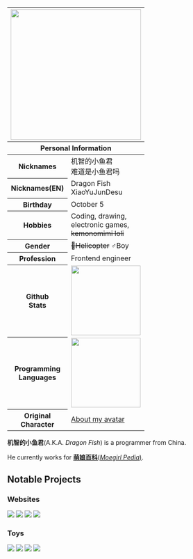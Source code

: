 <table width="300px" align="right">
<thead>
  <tr>
    <th colspan="2"><img height="300px" src="https://r2.epb.wiki/artworks/Dragon.Fish/20231031.jpeg"></th>
  </tr>
  <tr>
    <th colspan="2">Personal Information</th>
  </tr>
</thead>
<tbody>
  <tr>
    <th>Nicknames</th>
    <td>机智的小鱼君<br>难道是小鱼君吗</td>
  </tr>
  <tr>
    <th>Nicknames(EN)</th>
    <td>Dragon Fish<br>XiaoYuJunDesu</td>
  </tr>
  <tr>
    <th>Birthday</th>
    <td>October 5</td>
  </tr>
  <tr>
    <th>Hobbies</th>
    <td>Coding, drawing,<br>electronic games,<br><del>kemonomimi loli</del></td>
  </tr>
  <tr>
    <th>Gender</th>
    <td><del>🚁Helicopter</del> ♂Boy</td>
  </tr>
  <tr>
    <th>Profession</th>
    <td>Frontend engineer</td>
  </tr>
  <tr>
    <th>Github<br>Stats</th>
    <td><img width="160px" src="https://github-readme-stats.vercel.app/api?username=Dragon-Fish&count_private=true&show_icons=true&theme=nord&_=1"></td>
  </tr>
  <tr>
    <th>Programming<br>Languages</th>
    <td><img width="160px" src="https://github-readme-stats.vercel.app/api/top-langs/?username=Dragon-Fish&layout=compact&theme=nord&_=1"></td>
  </tr>
  <tr>
    <th>Original<br>Character</th>
    <td><a href="https://epbureau.notion.site/98e9fb3dd1ef469dba391c54db043d1d">About my avatar</a></td>
  </tr>
</tbody>
</table>

**机智的小鱼君**(A.K.A. _Dragon Fish_) is a programmer from China.

He currently works for [**萌娘百科**(_Moegirl Pedia_)](https://zh.moegirl.org.cn).

## Notable Projects
<!-- [![](https://github-readme-stats.vercel.app/api/pin/?username=&repo=&show_owner=1&theme=nord)]() -->

### Websites

[![](https://github-readme-stats.vercel.app/api/pin/?username=project-epb&repo=project-epb.github.io&show_owner=1&theme=nord&_=1)](https://www.epb.wiki)
[![](https://github-readme-stats.vercel.app/api/pin/?username=Dragon-Fish&repo=dragon-fish.github.io&show_owner=1&theme=nord&_=1)](https://blog.wjghj.cn)
[![](https://github-readme-stats.vercel.app/api/pin/?username=Dragon-Fish&repo=learn-frontend&show_owner=1&theme=nord&_=1)](https://todo.wjghj.cn)
[![](https://github-readme-stats.vercel.app/api/pin/?username=FreeNowOrg&repo=PixivNow&show_owner=1&theme=nord&_=1)](https://github.com/FreeNowOrg/PixivNow)

### Toys

[![](https://github-readme-stats.vercel.app/api/pin/?username=moegirlwiki&repo=wiki-saikou&show_owner=1&theme=nord&_=1)](https://github.com/moegirlwiki/wiki-saikou)
[![](https://github-readme-stats.vercel.app/api/pin/?username=dragon-fish&repo=fexios&show_owner=1&theme=nord&_=1)](https://github.com/dragon-fish/fexios)
[![](https://github-readme-stats.vercel.app/api/pin/?username=inpageedit&repo=inpageedit-v2&show_owner=1&theme=nord&_=1)](https://github.com/inpageedit/inpageedit-v2)
[![](https://github-readme-stats.vercel.app/api/pin/?username=genshin-kit&repo=genshin-kit&show_owner=1&theme=nord&_=1)](https://github.com/genshin-kit/genshin-kit)
